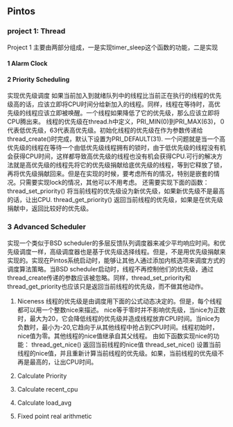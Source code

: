 ## Pintos
### project 1: Thread
Project 1 主要由两部分组成，一是实现timer_sleep这个函数的功能，二是实现
#### 1 Alarm Clock

#### 2 Priority Scheduling
实现优先级调度
如果当前加入到就绪队列中的线程比当前正在执行的线程的优先级高的话，应该立即将CPU时间分给新加入的线程。同样，线程在等待时，高优先级的线程应该立即被唤醒。一个线程如果降低了它的优先级，那么应该立即将CPU腾出来。
线程的优先级在thread.h中定义，PRI_MIN(0)到PRI_MAX(63)，０代表低优先级，63代表高优先级。初始化线程的优先级在作为参数传递给thread_create()时完成，默认下设置为PRI_DEFAULT(31).
一个问题就是当一个高优先级的线程在等待一个由低优先级线程拥有的锁时，由于低优先级的线程没有机会获得CPU时间，这样都导致高优先级的线程也没有机会获得CPU.可行的解决方法就是高优先级的线程先将它的优先级捐献给底优先级的线程，等到它释放了锁，再将优先级捐献回来。但是在实现的时候，要考虑所有的情况，特别是嵌套的情况。只需要实现lock的情况，其他可以不用考虑。
还需要实现下面的函数：
thread_set_priority()
    将当前线程的优先级设为新优先级，如果新优先级不是最高的话，让出CPU.
thread_get_priority()
    返回当前线程的优先级，如果是在优先级捐献中，返回比较好的优先级。
### 3 Advanced Scheduler
实现一个类似于BSD scheduler的多层反馈队列调度器来减少平均响应时间。和优先级调度一样，高级调度器也是基于优先级选择线程。但是，不是用优先级捐献来实现的。实现在Pintos系统启动时，能够让其他人通过添加内核选项来调度方式的调度算法策略。当BSD scheduler启动时，线程不再控制他们的优先级，通过thread_create传递的参数应该被忽略。同样，thread_set_priority和thread_get_priority也应该只是返回当前线程的优先级，而不做其他动作。
1. Niceness
线程的优先级是由调度用下面的公式动态决定的。但是，每个线程都可以用一个整数nice来描述。
nice等于零时并不影响优先级，当nice为正数时，最大为20，它会降低线程的优先级并造成线程放弃CPU时间。当nice为负数时，最小为-20,它趋向于从其他线程中抢占到CPU时间。线程初始时，nice值为零。其他线程的nice值继承自其父线程。
由如下函数实现nice的功能：
thread_get_nice()
    返回当前线程的nice值
thread_set_nice()
    设置当前线程的nice值，并且重新计算当前线程的优先级。如果，当前线程的优先级不再是最高的，让出CPU时间。
2. Calculate Priority
    
3. Calculate recent_cpu
4. Calculate load_avg
5. Fixed point real arithmetic